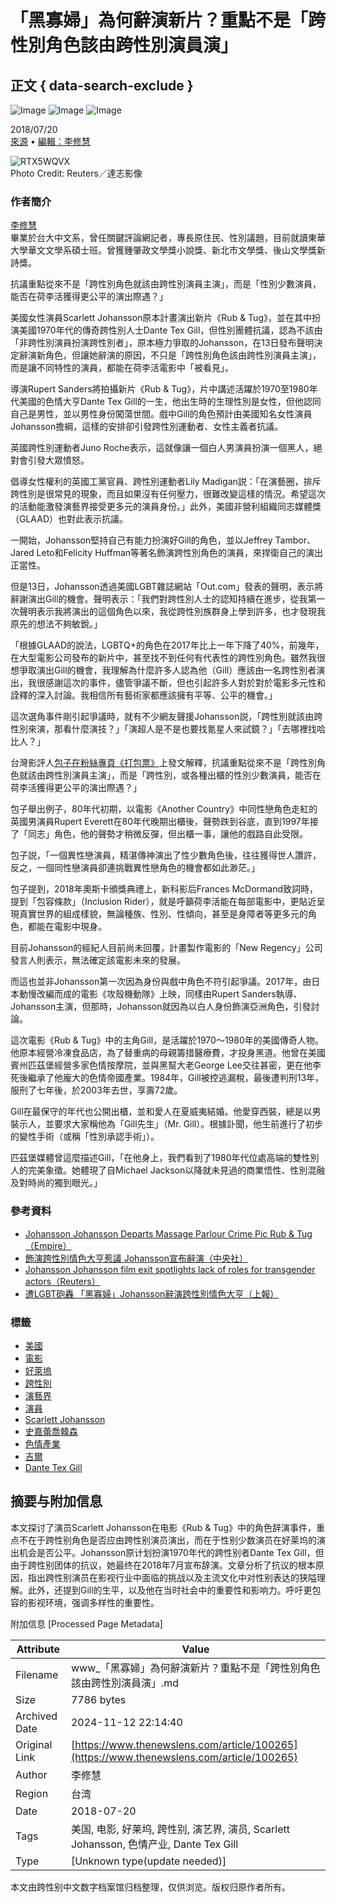# 「黑寡婦」為何辭演新片？重點不是「跨性別角色該由跨性別演員演」

## 正文 { data-search-exclude }


![Image](https://v.lndata.com/i/a80450,b1452855,c4007,i0,m202,h) ![Image](https://v.lndata.com/i/a80450,b1452853,c4137,i0,m202,h) ![Image](https://v.lndata.com/i/a80450,b1452854,c4138,i0,m202,h)

2018/07/20  
[來源](https://www.thenewslens.com/category/celebrity) • [編輯：李修慧](https://www.thenewslens.com/author/nicole_lee)  

![RTX5WQVX](https://bucket-image.inkmaginecms.com/version/list/1/image/2024/05/4fcf80ac-f985-4b6a-86ec-c7870f68913f.jpg)  
Photo Credit: Reuters／達志影像  

### 作者簡介  
[李修慧](https://www.thenewslens.com/author/nicole_lee)  
畢業於台大中文系，曾任關鍵評論網記者，專長原住民、性別議題，目前就讀東華大學華文文學系碩士班。曾獲鍾肇政文學獎小說獎、新北市文學獎、後山文學獎新詩獎。  

抗議重點從來不是「跨性別角色就該由跨性別演員主演」，而是「性別少數演員，能否在荷李活獲得更公平的演出際遇？」

美國女性演員Scarlett Johansson原本計畫演出新片《Rub & Tug》，並在其中扮演美國1970年代的傳奇跨性別人士Dante Tex Gill，但性別團體抗議，認為不該由「非跨性別演員扮演跨性別者」，原本極力爭取的Johansson，在13日發布聲明決定辭演新角色，但讓她辭演的原因，不只是「跨性別角色該由跨性別演員主演」，而是讓不同特性的演員，都能在荷李活電影中「被看見」。

導演Rupert Sanders將拍攝新片《Rub & Tug》，片中講述活躍於1970至1980年代美國的色情大亨Dante Tex Gill的一生，他出生時的生理性別是女性，但他認同自己是男性，並以男性身份闖蕩世間。戲中Gill的角色預計由美國知名女性演員Johansson擔綱，這樣的安排卻引發跨性別運動者、女性主義者抗議。

英國跨性別運動者Juno Roche表示，這就像讓一個白人男演員扮演一個黑人，絕對會引發大眾憤怒。

倡導女性權利的英國工黨官員、跨性別運動者Lily Madigan説：「在演藝圈，排斥跨性別是很常見的現象，而且如果沒有任何壓力，很難改變這樣的情況。希望這次的活動能激發演藝界接受更多元的演員身份。」此外，美國非營利組織同志媒體獎（GLAAD）也對此表示抗議。

一開始，Johansson堅持自己有能力扮演好Gill的角色，並以Jeffrey Tambor、Jared Leto和Felicity Huffman等著名飾演跨性別角色的演員，來捍衛自己的演出正當性。

但是13日，Johansson透過美國LGBT雜誌網站「Out.com」發表的聲明，表示將辭謝演出Gill的機會。聲明表示：「我們對跨性別人士的認知持續在進步，從我第一次聲明表示我將演出的這個角色以來，我從跨性別族群身上學到許多，也才發現我原先的想法不夠敏銳。」

「根據GLAAD的說法，LGBTQ+的角色在2017年比上一年下降了40%，前幾年，在大型電影公司發布的新片中，甚至找不到任何有代表性的跨性別角色。雖然我很想爭取演出Gill的機會，我理解為什麼許多人認為他（Gill）應該由一名跨性別者演出，我很感謝這次的事件，儘管爭議不斷，但也引起許多人對於對於電影多元性和詮釋的深入討論。我相信所有藝術家都應該擁有平等、公平的機會。」

這次選角事件剛引起爭議時，就有不少網友聲援Johansson説，「跨性別就該由跨性別來演，那看什麼演技？」「演超人是不是也要找‎氪星人來試鏡？」「去哪裡找哈比人？」

台灣影評人[包子](http://www.facebook.com/letoutsit/photos/a.1934004600151111.1073741828.1933795753505329/2102648193286750/?type=3&theater)[在粉絲專頁《打包票》](https://www.facebook.com/letoutsit/photos/a.1934004600151111.1073741828.1933795753505329/2102648193286750/?type=3&theater)上發文解釋，抗議重點從來不是「跨性別角色就該由跨性別演員主演」，而是「跨性別，或各種出櫃的性別少數演員，能否在荷李活獲得更公平的演出際遇？」

包子舉出例子，80年代初期，以電影《Another Country》中同性戀角色走紅的英國男演員Rupert Everett在80年代晚期出櫃後，聲勢跌到谷底，直到1997年接了「同志」角色，他的聲勢才稍微反彈，但出櫃一事，讓他的戲路自此受限。

包子説，「一個異性戀演員，精湛傳神演出了性少數角色後，往往獲得世人讚許，反之，一個同性戀演員卻連挑戰異性戀角色的機會都如此渺茫。」

包子提到，2018年奧斯卡頒獎典禮上，新科影后Frances McDormand致詞時，提到「包容條款」（Inclusion Rider），就是呼籲荷李活能在每部電影中，更貼近呈現真實世界的組成樣貌，無論種族、性別、性傾向，甚至是身障者等更多元的角色，都能在電影中現身。

目前Johansson的經紀人目前尚未回覆，計畫製作電影的「New Regency」公司發言人則表示，無法確定該電影未來的發展。

而這也並非Johansson第一次因為身份與戲中角色不符引起爭議。2017年，由日本動慢改編而成的電影《攻殼機動隊》上映，同樣由Rupert Sanders執導、Johansson主演，但那時，Johansson就因為以白人身份飾演亞洲角色，引發討論。

這次電影《Rub & Tug》中的主角Gill，是活躍於1970～1980年的美國傳奇人物。他原本經營冷凍食品店，為了替重病的母親籌措醫療費，才投身黑道。他曾在美國賓州匹茲堡經營多家色情按摩院，並與黑幫大老George Lee交往甚密，更在他李死後繼承了他龐大的色情帝國產業。1984年，Gill被控逃漏稅，最後遭判刑13年，服刑了七年後，於2003年去世，享壽72歲。

Gill在最保守的年代也公開出櫃，並和愛人在夏威夷結婚。他愛穿西裝，總是以男裝示人，並要求大家稱他為「Gill先生」（Mr. Gill）。根據訃聞，他生前進行了初步的變性手術（或稱「性別承認手術」）。

匹茲堡媒體曾這麼描述Gill，「在他身上，我們看到了1980年代位處高端的雙性別人的完美象徵。她體現了自Michael Jackson以降就未見過的商業悟性、性別混融及對時尚的獨到眼光。」

### 參考資料
- [Johansson Johansson Departs Massage Parlour Crime Pic Rub & Tug（Empire）](https://www.empireonline.com/people/scarlett-johansson/scarlett-johansson-departs-massage-parlour-crime-pic-rub-tug/)
- [飾演跨性別情色大亨惹議 Johansson宣布辭演（中央社）](http://www.cna.com.tw/news/amov/201807140048-1.aspx)
- [Johansson Johansson film exit spotlights lack of roles for transgender actors（Reuters）](https://www.reuters.com/article/us-film-lgbt-scarlett-johansson/scarlett-johansson-film-exit-spotlights-lack-of-roles-for-transgender-actors-idUSKBN1K62C9)
- [遭LGBT砲轟 「黑寡婦」Johansson辭演跨性別情色大亨（上報）](https://www.upmedia.mg/news_info.php?SerialNo=44532?=fb)

### 標籤
- [美國](https://www.thenewslens.com/tag/83)
- [電影](https://www.thenewslens.com/tag/342)
- [好萊塢](https://www.thenewslens.com/tag/4306)
- [跨性別](https://www.thenewslens.com/tag/4746)
- [演藝界](https://www.thenewslens.com/tag/6234)
- [演員](https://www.thenewslens.com/tag/7202)
- [Scarlett Johansson](https://www.thenewslens.com/tag/7877)
- [史嘉蕾喬韓森](https://www.thenewslens.com/tag/7879)
- [色情產業](https://www.thenewslens.com/tag/138472)
- [吉爾](https://www.thenewslens.com/tag/172938)
- [Dante Tex Gill](https://www.thenewslens.com/tag/172939)

## 摘要与附加信息

<!-- tcd_abstract -->
本文探讨了演员Scarlett Johansson在电影《Rub & Tug》中的角色辞演事件，重点不在于跨性别角色是否应由跨性别演员演出，而在于性别少数演员在好莱坞的演出机会是否公平。Johansson原计划扮演1970年代的跨性别者Dante Tex Gill，但由于跨性别团体的抗议，她最终在2018年7月宣布辞演。文章分析了抗议的根本原因，指出跨性别演员在影视行业中面临的挑战以及主流文化中对性别表达的狭隘理解。此外，还提到Gill的生平，以及他在当时社会中的重要性和影响力。呼吁更包容的影视环境，强调多样性的重要性。
<!-- tcd_abstract_end -->

附加信息 [Processed Page Metadata]

| Attribute       | Value                                  |
|-----------------|----------------------------------------|
| Filename        | www_「黑寡婦」為何辭演新片？重點不是「跨性別角色該由跨性別演員演」.md                             |
| Size            | 7786 bytes                           |
| Archived Date   | 2024-11-12 22:14:40                             |
| Original Link   | [https://www.thenewslens.com/article/100265](https://www.thenewslens.com/article/100265)                       |
| Author          | 李修慧                               |
| Region          | 台湾                               |
| Date            | 2018-07-20                                 |
| Tags            | 美国, 电影, 好莱坞, 跨性别, 演艺界, 演员, Scarlett Johansson, 色情产业, Dante Tex Gill                                 |
| Type            | [Unknown type(update needed)]                                 |
<!-- tcd_table_end -->

本文由跨性别中文数字档案馆归档整理，仅供浏览。版权归原作者所有。
